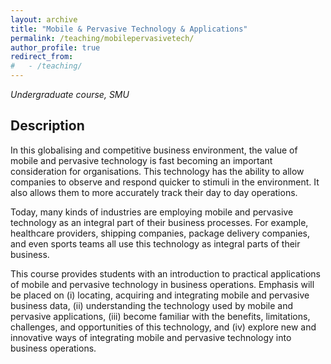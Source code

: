 ```yaml
---
layout: archive
title: "Mobile & Pervasive Technology & Applications"
permalink: /teaching/mobilepervasivetech/
author_profile: true
redirect_from: 
#   - /teaching/
---
```


*Undergraduate course, SMU*

## Description
In this globalising and competitive business environment, the value of mobile and pervasive technology is fast becoming an important consideration for organisations. This technology has the ability to allow companies to observe and respond quicker to stimuli in the environment. It also allows them to more accurately track their day to day operations.

Today, many kinds of industries are employing mobile and pervasive technology as an integral part of their business processes. For example, healthcare providers, shipping companies, package delivery companies, and even sports teams all use this technology as integral parts of their business. 

This course provides students with an introduction to practical applications of mobile and pervasive technology in business operations. Emphasis will be placed on (i) locating, acquiring and integrating mobile and pervasive business data, (ii) understanding the technology used by mobile and pervasive applications, (iii) become familiar with the benefits, limitations, challenges, and opportunities of this technology, and (iv) explore new and innovative ways of integrating mobile and pervasive technology into business operations. 